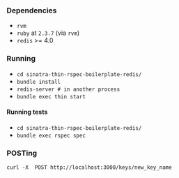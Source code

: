 ### Dependencies
* `rvm`
* `ruby` at `2.3.7` (via `rvm`)
* `redis` >= 4.0

### Running
* `cd sinatra-thin-rspec-boilerplate-redis/`
* `bundle install`
* `redis-server # in another process`
* `bundle exec thin start`

#### Running tests
* `cd sinatra-thin-rspec-boilerplate-redis/`
* `bundle exec rspec spec`

### POSTing
`curl -X  POST http://localhost:3000/keys/new_key_name`
